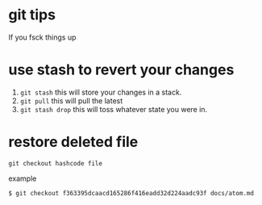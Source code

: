 # git tips

If you fsck things up

# use stash to revert your changes

1. `git stash` this will store your changes in a stack.
2. `git pull` this will pull the latest
3. `git stash drop` this will toss whatever state you were in.


# restore deleted file

```
git checkout hashcode file
```

example

```
$ git checkout f363395dcaacd165286f416eadd32d224aadc93f docs/atom.md
```


